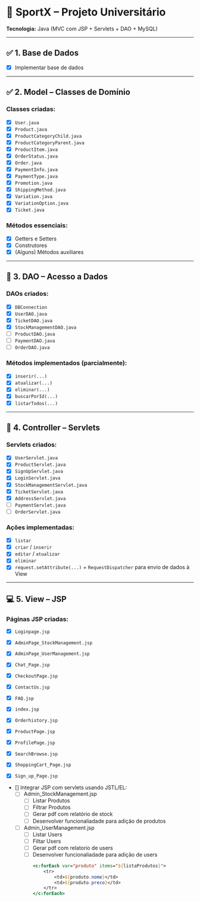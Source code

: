# 🏪 SportX – Projeto Universitário
**Tecnologia:** Java (MVC com JSP + Servlets + DAO + MySQL)

---

## ✅ 1. Base de Dados
- [x] Implementar base de dados

---

## ✅ 2. Model – Classes de Domínio
### Classes criadas:
- [x] `User.java`
- [x] `Product.java`
- [x] `ProductCategoryChild.java`
- [x] `ProductCategoryParent.java`
- [x] `ProductItem.java`
- [x] `OrderStatus.java`
- [x] `Order.java`
- [x] `PaymentInfo.java`
- [x] `PaymentType.java`
- [x] `Promotion.java`
- [x] `ShippingMethod.java`
- [x] `Variation.java`
- [x] `VariationOption.java`
- [x] `Ticket.java`

### Métodos essenciais:
- [x] Getters e Setters
- [x] Construtores
- [x] (Alguns) Métodos auxiliares

---

## 🔧 3. DAO – Acesso a Dados
### DAOs criados:
- [x] `DBConnection`
- [x] `UserDAO.java`
- [x] `TicketDAO.java`
- [x] `StockManagementDAO.java`
- [ ] `ProductDAO.java`
- [ ] `PaymentDAO.java`
- [ ] `OrderDAO.java`

### Métodos implementados (parcialmente):
- [x] `inserir(...)`
- [x] `atualizar(...)`
- [x] `eliminar(...)`
- [x] `buscarPorId(...)`
- [x] `listarTodos(...)`

---

## 🚦 4. Controller – Servlets
### Servlets criados:
- [x] `UserServlet.java`
- [x] `ProductServlet.java`
- [x] `SignUpServlet.java`
- [x] `LoginServlet.java`
- [x] `StockManagementServlet.java`
- [x] `TicketServlet.java`
- [x] `AddressServlet.java`
- [ ] `PaymentServlet.java`
- [ ] `OrderServlet.java`

### Ações implementadas:
- [x] `listar`
- [x] `criar` / `inserir`
- [x] `editar` / `atualizar`
- [x] `eliminar`
- [x] `request.setAttribute(...)` + `RequestDispatcher` para envio de dados à View

---

## 💻 5. View – JSP
### Páginas JSP criadas:
- [x] `Loginpage.jsp`
- [x] `AdminPage_StockManagement.jsp`
- [x] `AdminPage_UserManagement.jsp`
- [x] `Chat_Page.jsp`
- [x] `CheckoutPage.jsp`
- [x] `ContactUs.jsp`
- [x] `FAQ.jsp`
- [x] `index.jsp`
- [x] `Orderhistory.jsp`
- [x] `ProductPage.jsp`
- [x] `ProfilePage.jsp`
- [x] `SearchBrowse.jsp`
- [x] `ShoppingCart_Page.jsp`
- [x] `Sign_up_Page.jsp`


- [] Integrar JSP com servlets usando JSTL/EL:
  - [ ] Admin_StockManagement.jsp
    - [ ] Listar Produtos
    - [ ] Filtrar Produtos
    - [ ] Gerar pdf com relatório de stock
    - [ ] Desenvolver funcionaliadade para adição de produtos
  - [ ] Admin_UserManagement.jsp
    - [ ] Listar Users
    - [ ] Filtar Users
    - [ ] Gerar pdf com relatorio de users
    - [ ] Desenvolver funcionaliadade para adição de users
      ```jsp
      <c:forEach var="produto" items="${listaProdutos}">
          <tr>
              <td>${produto.nome}</td>
              <td>${produto.preco}</td>
          </tr>
      </c:forEach>

